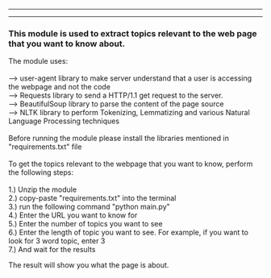 ******************************************************************************************************************************
******************************************************************************************************************************


### This module is used to extract topics relevant to the web page that you want to know about.
The module uses:<br />
<br />
--> user-agent library to make server understand that a user is accessing the webpage and not the code<br />
--> Requests library to send a HTTP/1.1 get request to the server.<br />
--> BeautifulSoup library to parse the content of the page source<br />
--> NLTK library to perform Tokenizing, Lemmatizing and various Natural Language Processing techniques<br />
<br />
Before running the module please install the libraries mentioned in "requirements.txt" file<br />
<br />
To get the topics relevant to the webpage that you want to know, perform the following steps:<br />
<br />
1.) Unzip the module<br />
2.) copy-paste "requirements.txt" into the terminal<br />
3.) run the following command "python main.py"<br />
4.) Enter the URL you want to know for<br />
5.) Enter the number of topics you want to see<br />
6.) Enter the length of topic you want to see. For example, if you want to look for 3 word topic, enter 3<br />
7.) And wait for the results<br />

The result will show you what the page is about.<br />
